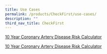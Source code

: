 ```yaml
---
title: Use Cases
permalink: /products/CheckFirst/use-cases/
description: ""
third_nav_title: CheckFirst
---
```

[10 Year Coronary Artery Disease Risk Calculator](https://cms.isomer.gov.sg/sites/ttsh-ogpshowcase/use-cases/checkfirst/10-YearCoronaryArteryDiseaseRiskCalculator/)

[10 Year Coronary Artery Disease Risk Calculator](https://staging.d2p0smzkoz0iqs.amplifyapp.com/use-cases/checkfirst/10-YearCoronaryArteryDiseaseRiskCalculator/)